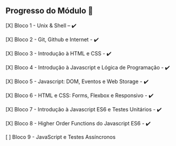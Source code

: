 ## **Progresso do Módulo** 🚀

[X] Bloco 1 - Unix & Shell – :heavy_check_mark:

[X] Bloco 2 - Git, Github e Internet - :heavy_check_mark:

[X] Bloco 3 - Introdução à HTML e CSS - :heavy_check_mark:

[X] Bloco 4 - Introdução à Javascript e Lógica de Programação - :heavy_check_mark:

[X] Bloco 5 - Javascript: DOM, Eventos e Web Storage - :heavy_check_mark:

[X] Bloco 6 - HTML e CSS: Forms, Flexbox e Responsivo - :heavy_check_mark:

[X] Bloco 7 - Introdução à Javascript ES6 e Testes Unitários - :heavy_check_mark:

[X] Bloco 8 - Higher Order Functions do Javascript ES6 - :heavy_check_mark:

[  ] Bloco 9 - JavaScript e Testes Assíncronos
